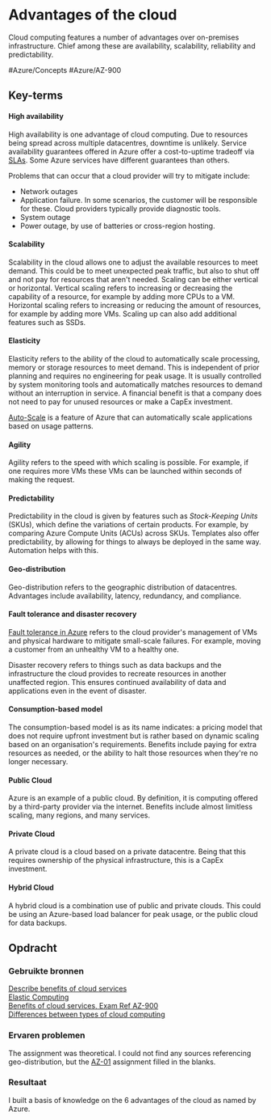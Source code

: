 # Advantages of the cloud
Cloud computing features a number of advantages over on-premises infrastructure. Chief among these are availability, scalability, reliability and predictability.

#Azure/Concepts #Azure/AZ-900
## Key-terms
#### High availability
High availability is one advantage of cloud computing. Due to resources being spread across multiple datacentres, downtime is unlikely. Service availability guarantees offered in Azure offer a cost-to-uptime tradeoff via [SLAs](https://learn.microsoft.com/en-us/training/modules/describe-benefits-use-cloud-services/2-high-availability-scalability-cloud). Some Azure services have different guarantees than others.

Problems that can occur that a cloud provider will try to mitigate include:
* Network outages
* Application failure. In some scenarios, the customer will be responsible for these. Cloud providers typically provide diagnostic tools.
* System outage
* Power outage, by use of batteries or cross-region hosting.

#### Scalability
Scalability in the cloud allows one to adjust the available resources to meet demand. This could be to meet unexpected peak traffic, but also to shut off and not pay for resources that aren't needed. Scaling can be either vertical or horizontal. Vertical scaling refers to increasing or decreasing the capability of a resource, for example by adding more CPUs to a VM. Horizontal scaling refers to increasing or reducing the amount of resources, for example by adding more VMs. Scaling up can also add additional features such as SSDs.

#### Elasticity
Elasticity refers to the ability of the cloud to automatically scale processing, memory or storage resources to meet demand. This is independent of prior planning and requires no engineering for peak usage. It is usually controlled by system monitoring tools and automatically matches resources to demand without an interruption in service. A financial benefit is that a company does not need to pay for unused resources or make a CapEx investment.

[Auto-Scale](https://learn.microsoft.com/en-us/azure/architecture/best-practices/auto-scaling) is a feature of Azure that can automatically scale applications based on usage patterns.

#### Agility
Agility refers to the speed with which scaling is possible. For example, if one requires more VMs these VMs can be launched within seconds of making the request. 

#### Predictability
Predictability in the cloud is given by features such as *Stock-Keeping Units* (SKUs), which define the variations of certain products. For example, by comparing Azure Compute Units (ACUs) across SKUs. Templates also offer predictability, by allowing for things to always be deployed in the same way. Automation helps with this.

#### Geo-distribution
Geo-distribution refers to the geographic distribution of datacentres. Advantages include availability, latency, redundancy, and compliance.

#### Fault tolerance and disaster recovery
[Fault tolerance in Azure](https://learn.microsoft.com/en-us/archive/msdn-magazine/2015/september/microsoft-azure-fault-tolerance-pitfalls-and-resolutions-in-the-cloud) refers to the cloud provider's management of VMs and physical hardware to mitigate small-scale failures. For example, moving a customer from an unhealthy VM to a healthy one.

Disaster recovery refers to things such as data backups and the infrastructure the cloud provides to recreate resources in another unaffected region. This ensures continued availability of data and applications even in the event of disaster. 

#### Consumption-based model
The consumption-based model is as its name indicates: a pricing model that does not require upfront investment but is rather based on dynamic scaling based on an organisation's requirements. Benefits include paying for extra resources as needed, or the ability to halt those resources when they're no longer necessary.

#### Public Cloud
Azure is an example of a public cloud. By definition, it is computing offered by a third-party provider via the internet. Benefits include almost limitless scaling, many regions, and many services.

#### Private Cloud
A private cloud is a cloud based on a private datacentre. Being that this requires ownership of the physical infrastructure, this is a CapEx investment.

#### Hybrid Cloud
A hybrid cloud is a combination use of public and private clouds. This could be using an Azure-based load balancer for peak usage, or the public cloud for data backups.

## Opdracht
### Gebruikte bronnen
[Describe benefits of cloud services](https://learn.microsoft.com/en-us/training/modules/describe-benefits-use-cloud-services/)  
[Elastic Computing](https://azure.microsoft.com/en-us/resources/cloud-computing-dictionary/what-is-elastic-computing)  
[Benefits of cloud services, Exam Ref AZ-900](https://www.microsoftpressstore.com/articles/article.aspx?p=2979073)  
[Differences between types of cloud computing](https://www.youtube.com/watch?v=7dlCrF2wmXU)

### Ervaren problemen
The assignment was theoretical. I could not find any sources referencing geo-distribution, but the [AZ-01](AZ-01_globalInfrastructure) assignment filled in the blanks.

### Resultaat
I built a basis of knowledge on the 6 advantages of the cloud as named by Azure.
